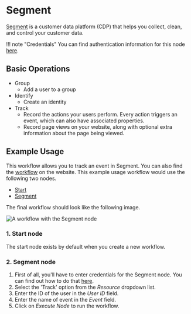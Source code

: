 # Segment

[Segment](https://segment.com/) is a customer data platform (CDP) that helps you collect, clean, and control your customer data.

!!! note "Credentials"
    You can find authentication information for this node [here](/integrations/credentials/segment/).


## Basic Operations

* Group
    * Add a user to a group
* Identify
    * Create an identity
* Track
    * Record the actions your users perform. Every action triggers an event, which can also have associated properties.
    * Record page views on your website, along with optional extra information about the page being viewed.

## Example Usage

This workflow allows you to track an event in Segment. You can also find the [workflow](https://n8n.io/workflows/495) on the website. This example usage workflow would use the following two nodes.
- [Start](/integrations/core-nodes/n8n-nodes-base.start/)
- [Segment]()

The final workflow should look like the following image.

![A workflow with the Segment node](/_images/integrations/nodes/segment/workflow.png)

### 1. Start node

The start node exists by default when you create a new workflow.

### 2. Segment node

1. First of all, you'll have to enter credentials for the Segment node. You can find out how to do that [here](/integrations/credentials/segment/).
2. Select the 'Track' option from the *Resource* dropdown list.
3. Enter the ID of the user in the *User ID* field.
4. Enter the name of event in the *Event* field.
5. Click on *Execute Node* to run the workflow.

